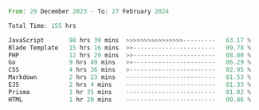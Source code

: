 
<!--START_SECTION:waka-->

```rust
From: 29 December 2023 - To: 27 February 2024

Total Time: 155 hrs

JavaScript       98 hrs 39 mins  >>>>>>>>>>>>>>>>---------   63.17 %
Blade Template   15 hrs 16 mins  >>-----------------------   09.78 %
PHP              12 hrs 29 mins  >>-----------------------   08.00 %
Go               9 hrs 49 mins   >>-----------------------   06.29 %
CSS              4 hrs 36 mins   >------------------------   02.95 %
Markdown         2 hrs 23 mins   -------------------------   01.53 %
EJS              2 hrs 4 mins    -------------------------   01.33 %
Prisma           1 hr 35 mins    -------------------------   01.02 %
HTML             1 hr 20 mins    -------------------------   00.86 %
```

<!--END_SECTION:waka-->
<!---
Abedmuh/Abedmuh is a ✨ special ✨ repository because its `README.md` (this file) appears on your GitHub profile.
You can click the Preview link to take a look at your changes.
--->
